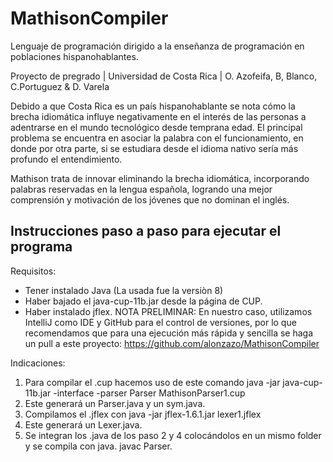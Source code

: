 # MathisonCompiler
Lenguaje de programación dirigido a la enseñanza de programación en poblaciones hispanohablantes.

Proyecto de pregrado | Universidad de Costa Rica |
O. Azofeifa, B, Blanco, C.Portuguez & D. Varela

Debido a que Costa Rica es un país hispanohablante se nota cómo la brecha
idiomática influye negativamente en el interés de las personas a adentrarse en el
mundo tecnológico desde temprana edad.
El principal problema se encuentra en asociar la palabra con el funcionamiento,
en donde por otra parte, si se estudiara desde el idioma nativo sería más profundo el
entendimiento.

Mathison trata de innovar eliminando la brecha idiomática, incorporando
palabras reservadas en la lengua española, logrando una mejor comprensión y
motivación de los jóvenes que no dominan el inglés.


## Instrucciones paso a paso para ejecutar el programa
Requisitos:
- Tener instalado Java (La usada fue la versiòn 8)
- Haber bajado el java-cup-11b.jar desde la página de CUP.
- Haber instalado jflex.
NOTA PRELIMINAR: En nuestro caso, utilizamos IntelliJ como IDE y GitHub para el control
de versiones, por lo que recomendamos que para una ejecución más rápida y sencilla se
haga un pull a este proyecto: <https://github.com/alonzazo/MathisonCompiler>

Indicaciones:
1. Para compilar el .cup hacemos uso de este comando
java -jar java-cup-11b.jar -interface -parser Parser MathisonParser1.cup
2. Este generará un Parser.java y un sym.java.
3. Compilamos el .jflex con
java -jar jflex-1.6.1.jar lexer1.jflex
4. Este generará un Lexer.java.
5. Se integran los .java de los paso 2 y 4 colocándolos en un mismo folder y se compila
con java.
javac Parser.
